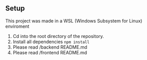 ## Setup

This project was made in a WSL (Windows Subsystem for Linux) enviroment

1. Cd into the root directory of the repository.
2. Install all dependencies `npm install`
3. Please read /backend README.md
4. Please read /frontend README.md
